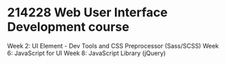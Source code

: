 # 214228 Web User Interface Development course

Week 2: UI Element - Dev Tools and CSS Preprocessor (Sass/SCSS)
Week 6: JavaScript for UI
Week 8: JavaScript Library (jQuery)
